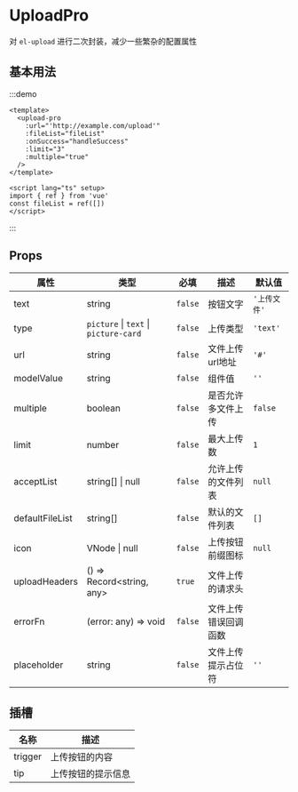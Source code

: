 # UploadPro

对 `el-upload` 进行二次封装，减少一些繁杂的配置属性

## 基本用法

:::demo

```vue
<template>
  <upload-pro
    :url="'http://example.com/upload'"
    :fileList="fileList"
    :onSuccess="handleSuccess"
    :limit="3"
    :multiple="true"
  />
</template>

<script lang="ts" setup>
import { ref } from 'vue'
const fileList = ref([])
</script>
```

:::

## Props

<!-- prettier-ignore -->
| 属性             | 类型                                                | 必填    | 描述                           | 默认值      |
| ---------------- | --------------------------------------------------- | ------- | ------------------------------ | ----------- |
| text             | string                                              | `false` | 按钮文字                       | `'上传文件'`|
| type             | `picture` \\| `text` \| `picture-card`               | `false` | 上传类型                       | `'text'`    |
| url              | string                                              | `false` | 文件上传 url地址               | `'#'`       |
| modelValue       | string                                              | `false` | 组件值                         | `''`        |
| multiple         | boolean                                             | `false` | 是否允许多文件上传             | `false`     |
| limit            | number                                              | `false` | 最大上传数                     | `1`         |
| acceptList       | string[] \\| null                                    | `false` | 允许上传的文件列表             | `null`      |
| defaultFileList  | string[]                                            | `false` | 默认的文件列表                 | `[]`        |
| icon             | VNode \\| null                                       | `false` | 上传按钮前缀图标               | `null`      |
| uploadHeaders    | () => Record<string, any>                           | `true`  | 文件上传的请求头               |             |
| errorFn          | (error: any) => void                                | `false` | 文件上传错误回调函数           |             |
| placeholder      | string                                              | `false` | 文件上传提示占位符             | `''`        |

## 插槽

| 名称    | 描述               |
| ------- | ------------------ |
| trigger | 上传按钮的内容     |
| tip     | 上传按钮的提示信息 |
